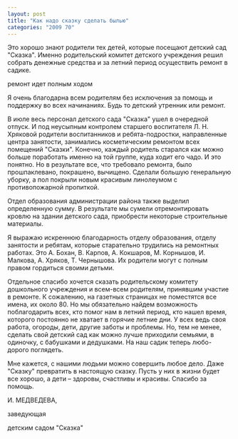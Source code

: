 ```yaml
---
layout: post
title: "Как надо сказку сделать былью"
categories: "2009 70"
---
```


Это хорошо знают родители тех детей, которые посещают детский сад "Сказка". Именно родительский комитет детского учреждения решил собрать денежные средства и за летний период осуществить ремонт в садике.

ремонт идет полным ходом

Я очень благодарна всем родителям без исключения за помощь и поддержку во всех начинаниях. Будь то детский утренник или ремонт.

В июле весь персонал детского сада "Сказка" ушел в очередной отпуск. И под неусыпным контролем старшего воспитателя Л. Н. Хряковой родители воспитанников и ребята-подростки, направленные центра занятости, занимались косметическим ремонтом всех помещений "Сказки". Конечно, каждый родитель старался как можно больше поработать именно на той группе, куда ходит его чадо. И это понятно. Но в результате все, что требовало ремонта, было прошпаклевано, покрашено, вычищено. Сделали большую генеральную уборку, а пол покрыли новым красивым линолеумом с противопожарной пропиткой.



Отдел образования администрации района также выделил определенную сумму. В результате мы сумели отремонтировать кровлю на здании детского сада, приобрести некоторые строительные материалы.

Я выражаю искреннюю благодарность отделу образования, отделу занятости и ребятам, которые старательно трудились на ремонтных работах. Это А. Бохан, В. Карпов, А. Кокшаров, М. Корнышов, И. Малкова, А. Хряков, Т. Чернышова. Их родители могут с полным правом гордиться своими детьми.

Отдельное спасибо хочется сказать родительскому комитету дошкольного учреждения и всем-всем родителям, принявшим участие в ремонте. К сожалению, на газетных страницах не поместятся все имена, их около 80. Но мы обязательно найдем возможность поблагодарить всех, кто помог нам в летний период, кто нашел время, которого постоянно не хватает в горячие летние дни. У всех ведь своя работа, огороды, дети, другие заботы и проблемы. Но, тем не менее, сделать свой детский сад как можно лучше приходили семьями, в одиночку, с бабушками и дедушками. На наш садик теперь любо-дорого поглядеть.

Мне кажется, с нашими людьми можно совершить любое дело. Даже "Сказку" превратить в настоящую сказку. Пусть у них в жизни будет все хорошо, а дети – здоровы, счастливы и красивы. Спасибо за помощь.

И. МЕДВЕДЕВА,

заведующая

детским садом "Сказка"


